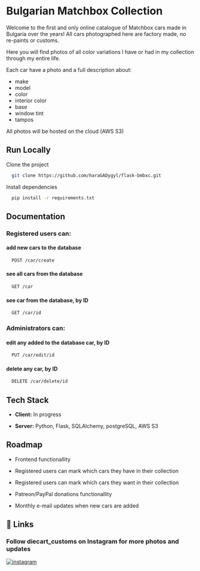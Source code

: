 
# Bulgarian Matchbox Collection

Welcome to the first and only online catalogue of Matchbox cars made in Bulgaria 
over the years! All cars photographed here are factory made, no re-paints or customs.

Here you will find photos of all color variations I have 
or had in my collection through my entire life.

Each car have a photo and a full description about:

- make
- model
- color
- interior color
- base
- window tint
- tampos

All photos will be hosted on the cloud (AWS S3)
## Run Locally

Clone the project

```bash
  git clone https://github.com/haraGADygyl/flask-bmbxc.git
```

Install dependencies

```bash
  pip install -r requirements.txt
```

## Documentation

### Registered users can:

#### add new cars to the database

```bash
  POST /car/create
```

#### see all cars from the database

```bash
  GET /car
```

#### see car from the database, by ID

```bash
  GET /car/id
```

### Administrators can:

#### edit any added to the database car, by ID

```bash
  PUT /car/edit/id
```

#### delete any car, by ID

```bash
  DELETE /car/delete/id
```
## Tech Stack

- **Client:** In progress

- **Server:** Python, Flask, SQLAlchemy, postgreSQL, AWS S3

## Roadmap

- Frontend functionallity

- Registered users can mark which cars they have in their collection

- Registered users can mark which cars they want in their collection

- Patreon/PayPal donations functionallity

- Monthly e-mail updates when new cars are added


## 🔗 Links

### Follow diecart_customs on Instagram for more photos and updates

[![instagram](https://img.shields.io/badge/instagram-1DA1F2?style=for-the-badge&logo=twitter&logoColor=white)](https://www.instagram.com/diecart_customs/)

